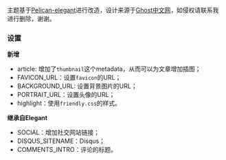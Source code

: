 
主题基于[Pelican-elegant](http://oncrashreboot.com/pelican-elegant)进行改造，设计来源于[Ghost中文网](http://www.ghostchina.com)，如侵权请联系我进行删除，谢谢。

### 设置
__新增__

- article: 增加了`thumbnail`这个metadata，从而可以为文章增加插图；
- FAVICON_URL：设置`favicon`的URL；
- BACKGROUND_URL: 设置背景图片的URL；
- PORTRAIT_URL：设置头像的URL；
- highlight：使用`friendly.css`的样式。

__继承自Elegant__

- SOCIAL：增加社交网站链接；
- DISQUS_SITENAME：Disqus；
- COMMENTS_INTRO：评论的标题。
